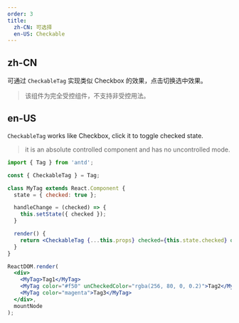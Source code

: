 ```yaml
---
order: 3
title:
  zh-CN: 可选择
  en-US: Checkable
---
```


## zh-CN

可通过 `CheckableTag` 实现类似 Checkbox 的效果，点击切换选中效果。

> 该组件为完全受控组件，不支持非受控用法。

## en-US

`CheckableTag` works like Checkbox, click it to toggle checked state.

> it is an absolute controlled component and has no uncontrolled mode.

````jsx
import { Tag } from 'antd';

const { CheckableTag } = Tag;

class MyTag extends React.Component {
  state = { checked: true };

  handleChange = (checked) => {
    this.setState({ checked });
  }

  render() {
    return <CheckableTag {...this.props} checked={this.state.checked} onChange={this.handleChange} />;
  }
}

ReactDOM.render(
  <div>
    <MyTag>Tag1</MyTag>
    <MyTag color="#f50" unCheckedColor="rgba(256, 80, 0, 0.2)">Tag2</MyTag>
    <MyTag color="magenta">Tag3</MyTag>
  </div>,
  mountNode
);
````
